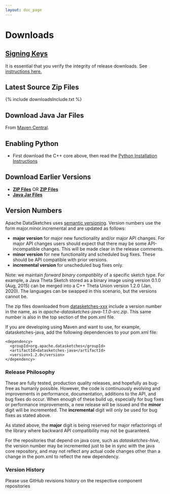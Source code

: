 ```yaml
---
layout: doc_page
---
```

<!--
    Licensed to the Apache Software Foundation (ASF) under one
    or more contributor license agreements.  See the NOTICE file
    distributed with this work for additional information
    regarding copyright ownership.  The ASF licenses this file
    to you under the Apache License, Version 2.0 (the
    "License"); you may not use this file except in compliance
    with the License.  You may obtain a copy of the License at

      http://www.apache.org/licenses/LICENSE-2.0

    Unless required by applicable law or agreed to in writing,
    software distributed under the License is distributed on an
    "AS IS" BASIS, WITHOUT WARRANTIES OR CONDITIONS OF ANY
    KIND, either express or implied.  See the License for the
    specific language governing permissions and limitations
    under the License.
-->
# Downloads

## [Signing Keys](https://downloads.apache.org/datasketches/KEYS)
It is essential that you verify the integrity of release downloads. See [instructions here.](https://www.apache.org/dyn/closer.cgi#verify)

## Latest Source Zip Files

{% include downloadsInclude.txt %}

## Download Java Jar Files
From [Maven Central](https://search.maven.org/search?q=g:%20org.apache.datasketches).

## Enabling Python
* First download the C++ core above, then read the [Python Installation Instructions](https://github.com/apache/datasketches-cpp/tree/master/python)

## Download Earlier Versions

* **[ZIP Files](http://archive.apache.org/dist/datasketches/java/)**  OR **[ZIP Files](http://archive.apache.org/dist/incubator/datasketches/java/)**
* **[Java Jar Files](https://search.maven.org/search?q=g:%20org.apache.datasketches)**

## Version Numbers
Apache DataSketches uses [semantic versioning](https://semver.org/). Version numbers use the form major.minor.incremental and are updated as follows:

* __major version__ for major new functionality and/or major API changes.  For major API changes users should expect that there may be some API-incompatible changes.  This will be made clear in the release comments. 
* __minor version__ for new functionality and scheduled bug fixes. These should be API compatible with prior versions.
* __incremental version__ for unscheduled bug fixes only.

Note: we maintain *forward binary compatiblity* of a specific sketch type.  For example, a Java Theta Sketch stored as a binary image using version 0.1.0 (Aug, 2015) can be merged into a C++ Theta Union version 1.2.0 (Jan, 2020).  The languages can be swapped in this scenario, but the versions cannot be. 

The zip files downloaded from [datasketches-xxx](https://www.apache.org/dyn/closer.cgi?path=/datasketches)
include a version number in the name, as in _apache-datasketches-java-1.1.0-src.zip_. 
This same number is also in the top section of the pom.xml file.

If you are developing using Maven and want to use, for example, datasketches-java, add the following dependencies to your pom.xml file:

```
<dependency>
  <groupId>org.apache.datasketches</groupId>
  <artifactId>datasketches-java</artifactId>
  <version>1.2.0</version>
</dependency>
```


### Release Philosophy

These are fully tested, production quality releases, and hopefully as bug-free as humanly possible. 
However, the code is continuously evolving and improvements in performance, documentation, additions 
to the API, and bug fixes do occur.  When enough of these build up, especially for bug fixes or 
performance improvements, a new release will be issued and the <b>minor</b> 
digit will be incremented.  The <b>incremental</b> digit will only be used for bug fixes as stated above.

As stated above, the <b>major</b> digit is being reserved for major refactorings of the library where backward API 
compatibility may not be guaranteed. 

For the repositories that depend on java core, such as <i>datasketches-hive</i>, 
the version number may be incremented just to be in sync with the java core repository, 
and may not reflect any actual code changes other than a change in the pom.xml to reflect the new 
dependency. 


### Version History
Please use GitHub revisions history on the respective component repositories


 
